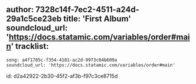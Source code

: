 author: 7328c14f-7ec2-4511-a24d-29a1c5ce23eb
title: 'First Album'
soundcloud_url: 'https://docs.statamic.com/variables/order#main'
tracklist:
  -
    song: a4f1785c-f354-4181-ac2d-9973c04b609a
    soundcloud_url: 'https://docs.statamic.com/variables/order#main'
id: d2a42922-2b30-45f2-af3b-f97c3ce8715d
